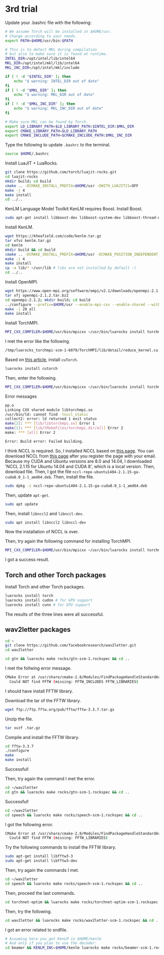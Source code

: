 
# 3rd trial
Update your .bashrc file with the following:
```sh
# We assume Torch will be installed in $HOME/usr.
# Change according to your needs.
export PATH=$HOME/usr/bin:$PATH

# This is to detect MKL during compilation
# but also to make sure it is found at runtime.
INTEL_DIR=/opt/intel/lib/intel64
MKL_DIR=/opt/intel/mkl/lib/intel64
MKL_INC_DIR=/opt/intel/mkl/include

if [ ! -d "$INTEL_DIR" ]; then
    echo "$ warning: INTEL_DIR out of date"
fi
if [ ! -d "$MKL_DIR" ]; then
    echo "$ warning: MKL_DIR out of date"
fi
if [ ! -d "$MKL_INC_DIR" ]; then
    echo "$ warning: MKL_INC_DIR out of date"
fi

# Make sure MKL can be found by Torch.
export LD_LIBRARY_PATH=$LD_LIBRARY_PATH:$INTEL_DIR:$MKL_DIR
export CMAKE_LIBRARY_PATH=$LD_LIBRARY_PATH
export CMAKE_INCLUDE_PATH=$CMAKE_INCLUDE_PATH:$MKL_INC_DIR
```

Type the following to update `.bashrc` to the terminal.
```sh
source $HOME/.bashrc
```

Install LuaJIT + LuaRocks.
```sh
git clone https://github.com/torch/luajit-rocks.git
cd luajit-rocks
mkdir build; cd build
cmake .. -DCMAKE_INSTALL_PREFIX=$HOME/usr -DWITH_LUAJIT21=OFF
make -j 4
make install
cd ../..
```

KenLM Language Model Toolkit
KenLM requires Boost.
Install Boost.
```sh
sudo apt-get install libboost-dev libboost-system-dev libboost-thread-dev libboost-test-dev
```

Install KenLM.
```sh
wget https://kheafield.com/code/kenlm.tar.gz
tar xfvz kenlm.tar.gz
cd kenlm
mkdir build && cd build
cmake .. -DCMAKE_INSTALL_PREFIX=$HOME/usr -DCMAKE_POSITION_INDEPENDENT_CODE=ON
make -j 4
make install
cp -a lib/* ~/usr/lib # libs are not installed by default :(
cd ../..
```

Install OpenMPI.
```sh
wget https://www.open-mpi.org/software/ompi/v2.1/downloads/openmpi-2.1.2.tar.bz2
tar xfj openmpi-2.1.2.tar.bz2
cd openmpi-2.1.2; mkdir build; cd build
../configure --prefix=$HOME/usr --enable-mpi-cxx --enable-shared --with-slurm --enable-mpi-thread-multiple --enable-mpi-ext=affinity,cuda --with-cuda=/usr/local/cuda
make -j 20 all
make install
```

Install TorchMPI.
```sh
MPI_CXX_COMPILER=$HOME/usr/bin/mpicxx ~/usr/bin/luarocks install torchmpi
```

I met the error like the following.
```sh
/tmp/luarocks_torchmpi-scm-1-6079/TorchMPI/lib/detail/reduce_kernel.cu:1:17: fatal error: THC.h: No such file or directory
```

Based on [this article](https://github.com/torch/cunn/issues/407), install `cuTorch`.
```sh
luarocks install cutorch
```

Then, enter the following.
```sh
MPI_CXX_COMPILER=$HOME/usr/bin/mpicxx ~/usr/bin/luarocks install torchmpi
```

Error messages
```sh
pp.o
Linking CXX shared module libtorchmpi.so
/usr/bin/ld: cannot find -lnccl_static
collect2: error: ld returned 1 exit status
make[2]: *** [lib/libtorchmpi.so] Error 1
make[1]: *** [lib/CMakeFiles/torchmpi.dir/all] Error 2
make: *** [all] Error 2

Error: Build error: Failed building.
```

I think NCCL is required.
So, I installed NCCL based on [this page](http://docs.nvidia.com/deeplearning/sdk/nccl-install-guide/index.html#down).
You can download NCCL from [this page](https://developer.nvidia.com/nccl/nccl-download) after you register the page with your email.
Because my CUDA and Ubuntu versions are 8.0 and 14.04, I downloaded 'NCCL 2.1.15 for Ubuntu 14.04 and CUDA 8', which is a local version.
Then, download file. Then, I got the file `nccl-repo-ubuntu1404-2.1.15-ga-cuda8.0_1-1_amd64.deb`.
Then, install the file.
```sh
sudo dpkg -i nccl-repo-ubuntu1404-2.1.15-ga-cuda8.0_1-1_amd64.deb
```
Then, update `apt-get`.
```sh
sudo apt update
```
Then, install `libnccl2` and `libnccl-dev`.
```sh
sudo apt install libnccl2 libnccl-dev
```
Now the installation of NCCL is over.

Then, try again the following command for installing TorchMPI.
```sh
MPI_CXX_COMPILER=$HOME/usr/bin/mpicxx ~/usr/bin/luarocks install torchmpi
```
I got a success result.

## Torch and other Torch packages
Install Torch and other Torch packages.

```sh
luarocks install torch
luarocks install cudnn # for GPU support
luarocks install cunn # for GPU support
```
The results of the three lines were all successful.

## wav2letter packages
```sh
cd ~
git clone https://github.com/facebookresearch/wav2letter.git
cd wav2letter
```
```sh
cd gtn && luarocks make rocks/gtn-scm-1.rockspec && cd ..
```
I met the follwing error message.
```sh
CMake Error at /usr/share/cmake-2.8/Modules/FindPackageHandleStandardArgs.cmake:      108 (message):
  Could NOT find FFTW (missing: FFTW_INCLUDES FFTW_LIBRARIES)
```
I should have install FFTW library.

Download the tar of the FFTW library.
```sh
wget ftp://ftp.fftw.org/pub/fftw/fftw-3.3.7.tar.gz
```

Unzip the file.
```sh
tar xvzf .tar.gz
```

Compile and install the FFTW library.
```sh
cd fftw-3.3.7
./configure
make
make install
```
Successful!

Then, try again the command I met the error.
```sh
cd ~/wav2letter
cd gtn && luarocks make rocks/gtn-scm-1.rockspec && cd ..
```
Successful!

```sh
cd ~/wav2letter
cd speech && luarocks make rocks/speech-scm-1.rockspec && cd ..
```
I got the following error.
```sh
CMake Error at /usr/share/cmake-2.8/Modules/FindPackageHandleStandardArgs.cmake:108 (message):
  Could NOT find FFTW (missing: FFTW_LIBRARIES)
```
Try the following commands to install the FFTW library.
```sh
sudo apt-get install libfftw3-3
sudo apt-get install libfftw3-dev
```
Then, try again the commands I met.
```sh
cd ~/wav2letter
cd speech && luarocks make rocks/speech-scm-1.rockspec && cd ..
```
Then, proceed the last commands.
```sh
cd torchnet-optim && luarocks make rocks/torchnet-optim-scm-1.rockspec && cd ..
```

Then, try the following.
```sh
cd wav2letter && luarocks make rocks/wav2letter-scm-1.rockspec && cd ..
```
I got an error related to sndfile.

```sh
# Assuming here you got KenLM in $HOME/kenlm
# And only if you plan to use the decoder:
cd beamer && KENLM_INC=$HOME/kenlm luarocks make rocks/beamer-scm-1.rockspec && cd ..
```

